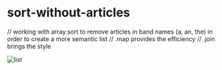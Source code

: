 # sort-without-articles
// working with array.sort to remove articles in band names (a, an, the) in order to create a more semantic list // .map provides the efficiency // .join brings the style 

![list](https://user-images.githubusercontent.com/44883733/56329783-36bc4a00-6153-11e9-9bf4-11fb48586010.png)
